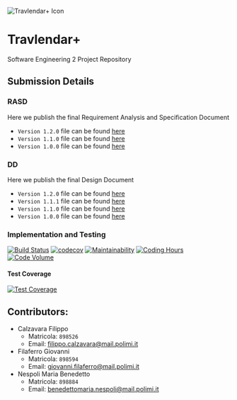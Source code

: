 
![Travlendar+ Icon](https://github.com/fila95/CalzavaraFilaferroNespoli/blob/master/Assets/GitHub%20Banner.png)


# Travlendar+
Software Engineering 2 Project Repository

## Submission Details

### RASD
Here we publish the final Requirement Analysis and Specification Document
- `Version 1.2.0` file can be found [here](https://github.com/fila95/CalzavaraFilaferroNespoli/blob/master/DeliveryFolder/RASD1.2.0.pdf)
- `Version 1.1.0` file can be found [here](https://github.com/fila95/CalzavaraFilaferroNespoli/blob/master/DeliveryFolder/RASD1.1.0.pdf)
- `Version 1.0.0` file can be found [here](https://github.com/fila95/CalzavaraFilaferroNespoli/blob/master/DeliveryFolder/RASD1.0.0.pdf)

### DD
Here we publish the final Design Document
- `Version 1.2.0` file can be found [here](https://github.com/fila95/CalzavaraFilaferroNespoli/blob/master/DeliveryFolder/DD1.2.0.pdf)
- `Version 1.1.1` file can be found [here](https://github.com/fila95/CalzavaraFilaferroNespoli/blob/master/DeliveryFolder/DD1.1.1.pdf)
- `Version 1.1.0` file can be found [here](https://github.com/fila95/CalzavaraFilaferroNespoli/blob/master/DeliveryFolder/DD1.1.0.pdf)
- `Version 1.0.0` file can be found [here](https://github.com/fila95/CalzavaraFilaferroNespoli/blob/master/DeliveryFolder/DD1.0.0.pdf)

### Implementation and Testing

[![Build Status](https://travis-ci.com/fila95/CalzavaraFilaferroNespoli.svg?token=iWtSkcs2Smmuu8wbpWZU&branch=production)](https://travis-ci.com/fila95/CalzavaraFilaferroNespoli)
[![codecov](https://codecov.io/gh/fila95/CalzavaraFilaferroNespoli/branch/production/graph/badge.svg?token=j9U8t3J9rD)](https://codecov.io/gh/fila95/CalzavaraFilaferroNespoli)
[![Maintainability](https://api.codeclimate.com/v1/badges/306ac0e1b68708d0a331/maintainability)](https://codeclimate.com/repos/5a1b17802d228202a5001226/maintainability)
[![Coding Hours](https://api.gitential.com/accounts/170/projects/222/badges/coding-hours.svg)](https://gitential.com/accounts/170/projects/222/share?uuid=9f506af9-262f-4f7c-b205-120bf590a814&utm_source=shield&utm_medium=shield&utm_campaign=222)
[![Code Volume](https://api.gitential.com/accounts/170/projects/222/badges/code-volume.svg)](https://gitential.com/accounts/170/projects/222/share?uuid=9f506af9-262f-4f7c-b205-120bf590a814&utm_source=shield&utm_medium=shield&utm_campaign=222)

#### Test Coverage
[![Test Coverage](https://codecov.io/gh/fila95/CalzavaraFilaferroNespoli/branch/production/graphs/sunburst.svg?token=j9U8t3J9rD)](https://codecov.io/gh/fila95/CalzavaraFilaferroNespoli/branch/production/graphs/sunburst.svg?token=j9U8t3J9rD)

## Contributors:
- Calzavara Filippo
    - Matricola: `898526`
    - Email: filippo.calzavara@mail.polimi.it
- Filaferro Giovanni
    - Matricola: `898594`
    - Email: giovanni.filaferro@mail.polimi.it
- Nespoli Maria Benedetto
    - Matricola: `898884`
    - Email: benedettomaria.nespoli@mail.polimi.it


